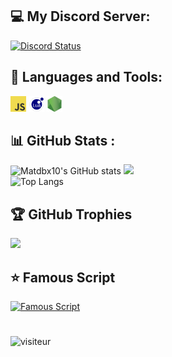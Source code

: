 ## 💻 My Discord Server:
<a href="https://discord.gg/uk7ww4QMn6" title=""><img alt="Discord Status" src="https://discordapp.com/api/guilds/996791677287157791/widget.png"></a>
## 🔨 Languages and Tools:
<code><img height="25" src="https://raw.githubusercontent.com/github/explore/80688e429a7d4ef2fca1e82350fe8e3517d3494d/topics/javascript/javascript.png"></code>
<code><img height="25" src="https://raw.githubusercontent.com/github/explore/80688e429a7d4ef2fca1e82350fe8e3517d3494d/topics/lua/lua.png"></code>
<code><img height="25" src="https://raw.githubusercontent.com/github/explore/80688e429a7d4ef2fca1e82350fe8e3517d3494d/topics/nodejs/nodejs.png"></code>
## 📊 GitHub Stats :
![Matdbx10's GitHub stats](https://github-readme-stats.vercel.app/api?username=Matdbx10&include_all_commits=true&show_icons=true&theme=dark&hide_border=true)
![](https://github-readme-streak-stats.herokuapp.com/?user=MoskalykA&theme=dark&hide_border=true)<br/>
![Top Langs](https://github-readme-stats.vercel.app/api/top-langs/?username=matdbx10&layout=compact&theme=dark&hide_border=true)
## 🏆 GitHub Trophies
![](https://github-profile-trophy.vercel.app/?username=Matdbx10&theme=discord&no-frame=true&no-bg=false&margin-w=4)
## ⭐️ Famous Script
[![Famous Script](https://github-readme-stats.vercel.app/api/pin/?username=Matdbx10&theme=tokyonight&repo=mAdmin)](https://github.com/Matdbx10/mAdmin)
#
![visiteur](https://profile-counter.glitch.me/Matdbx10/count.svg)
